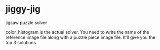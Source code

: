 # jiggy-jig
jigsaw puzzle solver

color_histogram is the actual solver. You need to write the name of the reference image file along with a puzzle piece image file.
It'll give you the top 3 solutions